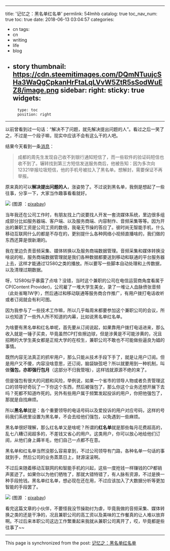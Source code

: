 
---
title: '记忆之：黑名单红名单'
permlink: 54lmhb
catalog: true
toc_nav_num: true
toc: true
date: 2018-06-13 03:04:57
categories:
- cn
tags:
- cn
- writing
- life
- blog
- story
thumbnail: https://cdn.steemitimages.com/DQmNTuujcSHa3WaQgCpkanHrFtaLqLVvW5ZtR5sSodWuEZ8/image.png
sidebar:
    right:
        sticky: true
widgets:
    -
        type: toc
        position: right
---


以前曾看到过一句话：“解决不了问题，就先解决提出问题的人”。看过之后一笑了之，不过是一个段子嘛，现实中应该不会有这么干的人吧。

结果今天看到一条[消息](http://news.cnfol.com/guandianpinglun/20180613/26556366.shtml)：
>成都的周先生发现自己收不到银行通知短信了，而一些软件的验证码短信也收不到了。辗转找到第三方短信发送服务商后，他被告知：因为多次向12321举报垃圾短信，他的手机号被拉入了黑名单。想解封，需要保证不再举报。

原来真的可以**解决提出问题的人**，涨姿势了。不过说到黑名单，我倒是想起了一些往事，分享一下，大家当作趣事看看就好。

![](https://cdn.steemitimages.com/DQmNTuujcSHa3WaQgCpkanHrFtaLqLVvW5ZtR5sSodWuEZ8/image.png)
(图源 ：[pixabay](https://pixabay.com/))

当年我还在公司工作时，有朋友找上门说要找人开发一套流媒体系统，里边很多组成部分比如服务器端、客户端、以及服务商端、内容制作、音频采集等等。因为开出的兼职工资是公司工资的数倍，我毫无节操的答应了。彼时尚无智能手机，什么移动互联网什么的都是不存在的，更别提什么各种网络小视频直播啥的，我们做的东西还算是很新潮的。

我在里边负责音频采集、媒体转换以及服务商端数据管理。音频采集和媒体转换没啥说的啦，服务商端数据管理就是我们各种数据都要送到移动和联通的平台服务器上去，这样才能通过12580之类的播放。所以要写一些脚本自动处理和上传数据，以及清理过期数据。

呀，12580似乎暴露了点啥？没错，当时这个兼职的公司在电信运营商角度看属于CP(Content Provider)，公司雇了一堆大学生美女，录了一堆让人血脉偾张音频（此处省略1W字），然后通过和移动联通等服务商合作推广，有用户拨打电话收听或者订阅就会有利可图。

因为我参与了一些技术工作嘛，所以几乎每周末都要参加这个兼职公司的会议，所以也知道了一些外人所不知道的内幕，比如说黑名单红名单。

为啥要有黑名单和红名单呢，首先要从订阅说起，如果靠用户拨打电话进来，那么收入就是一锤子买卖，毕竟虽然CP打些擦边球，但是涉黄是不可能涉黄的，况且招聘的大学生美女都是正规大学的在校生，兼职公司不敢也不可能做些逼良为娼的事情。

既然内容无法真正的抓牢用户，那么只能从技术手段下手了，就是让用户订阅。但是用户又不傻，内容没啥意思，还订阅，脑袋缺弦吧？所以就要用到一种机制，叫做**强包，亦即强行包月**（这部分不归我管哦），这样钱就源源不绝的来了。

但是强包有很大的问题和风险，举例说，如果一个省市的领导人物或者负责管理这口的领导好奇玩了一下你这个东西，然后被强包了，那么你这个业务还想开展下去吗？死都不知道咋死的。另外有些用户属于频繁发起投诉的用户，你把他强包了，那就是自找麻烦。

所以**黑名单**就是：各个重要领导的电话号码以及爱投诉的用户对应号码，这样的号码我们系统里设置为黑名单，不会去给他们强包，以免遇到一些麻烦。

黑名单很好理解，那么红名单又是啥呢？所谓的**红名单**就是那些每月花费超高的，乱七八糟订阅超多的，不差钱又省心的用户。这类用户，你可以放心地给他们订阅，从他们身上薅羊毛，他们自己一点都不在意。

黑名单和红名单当然没那么容易拿到，不过公司领导有门路，各种名单一句话的事就到手，然后公司的业务蒸蒸日上，财源滚滚啊。

不过后来随着移动互联网的和智能手机的兴起，这些一度抢钱一样赚钱的CP都销声匿迹了。如果你以为他们牺牲了，那就大错特错了，有人脉有资源，不过是换一种手段抢钱。黑名单红名单，想必现在还在用，不过应该加入了大数据分析等更加智能的手段罢了。

![](https://cdn.steemitimages.com/DQmWnuDKPvV2jW9N3vbg7KA9ohTocr77SmCoxfbfDzeygS1/image.png)
(图源 ：[pixabay](https://pixabay.com/))

看完这篇文章的小伙伴，不要怪我没节操助纣为虐，毕竟我做的音频采集、媒体转换之类的还是干净的，况且兼职公司的高工资以及美味的工作餐真的让人难以放弃啊。不过后来本职公司这边工作繁重起来我就从兼职公司离开了，哎，毕竟都是些往事了~~

- - -

This page is synchronized from the post: [记忆之：黑名单红名单](https://steemit.com/@oflyhigh/54lmhb)
